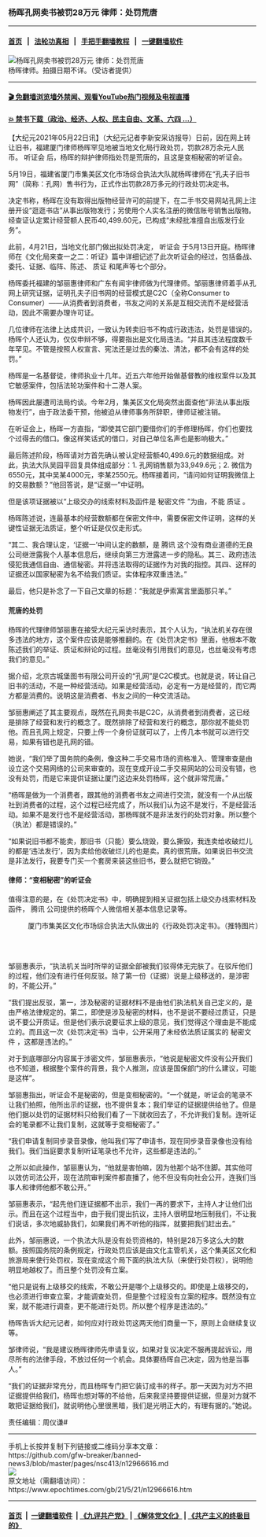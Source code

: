 ### 杨晖孔网卖书被罚28万元 律师：处罚荒唐
------------------------

#### [首页](https://github.com/gfw-breaker/banned-news3/blob/master/README.md) &nbsp;&nbsp;|&nbsp;&nbsp; [法轮功真相](https://github.com/begood0513/basic/blob/master/README.md)  &nbsp;&nbsp;|&nbsp;&nbsp; [手把手翻墙教程](https://github.com/gfw-breaker/guides/wiki)  &nbsp;&nbsp;|&nbsp;&nbsp; [一键翻墙软件](https://github.com/gfw-breaker/nogfw/blob/master/README.md)  



<div><img alt="杨晖孔网卖书被罚28万元 律师：处罚荒唐" class="attachment-djy_600_400 size-djy_600_400 wp-post-image" src="https://i.epochtimes.com/assets/uploads/2021/05/id12966620-yanghui0FotoJet-600x400.jpg"/>
<div class="caption">
 杨晖律师。拍摄日期不详。（受访者提供）
</div></div><hr/>

#### [ 🎬  免翻墙浏览墙外禁闻、观看YouTube热门视频及电视直播](https://github.com/gfw-breaker/HelloWorld)

#### [ 💥  禁书下载（政治、经济、人权、民主自由、文革、六四 ...）](https://github.com/gfw-breaker/books/blob/master/README.md)

<div><p>
 【大纪元2021年05月22日讯】（大纪元记者李新安采访报导）日前，因在网上转让旧书，福建厦门律师杨晖罕见地被当地文化局行政处罚，罚款28万余元人民币。
 <ok href="https://www.epochtimes.com/gb/tag/%E5%90%AC%E8%AF%81%E4%BC%9A.html">
  听证会
 </ok>
 后，杨晖的辩护律师指处罚是荒唐的，且这是变相秘密的听证会。
</p>
<p>
 5月19日，福建省厦门市集美区文化市场综合执法大队就杨晖律师在“孔夫子旧书网”（简称：孔网）售书行为，正式作出罚款28万多元的行政处罚决定书。
</p>
<p>
 决定书称，杨晖在没有取得出版物经营许可的前提下，在二手书交易网站孔网上注册开设“逛逛书店”从事出版物发行；另使用个人实名注册的微信账号销售出版物。经查证认定累计经营额人民币40,499.60元，已构成“未经批准擅自出版发行业务”。
</p>
<p>
 此前，4月21日，当地文化部门做出拟处罚决定，
 <ok href="https://www.epochtimes.com/gb/tag/%E5%90%AC%E8%AF%81%E4%BC%9A.html">
  听证会
 </ok>
 于5月13日开庭。杨晖律师在《文化局来查一之二：听证》篇中详细记述了此次听证会的经过，包括备战、委托、证据、临阵、陈述、
 <ok href="https://www.epochtimes.com/gb/tag/%E8%B4%A8%E8%AF%81.html">
  质证
 </ok>
 和尾声等七个部分。
</p>
<p>
 杨晖委托福建的邹丽惠律师和广东有闻宇律师做为代理律师。邹丽惠律师着手从孔网上研究证据，证明孔夫子旧书网的经营模式是C2C（全称Consumer to Consumer）——从消费者到消费者，书友之间的关系是互相交流而不是经营活动，因此不需要办理许可证。
</p>
<p>
 几位律师在法律上达成共识，一致认为转卖旧书不构成行政违法，处罚是错误的。杨晖个人还认为，仅仅申辩不够，得要指出是文化局违法。“并且其违法程度数千年罕见。不管是按照人权宣言、宪法还是过去的秦法、清法，都不会有这样的处罚。”
</p>
<p>
 杨晖是一名基督徒，律师执业十几年。近五六年他开始做基督教的维权案件以及其它敏感案件，包括法轮功案件和十二港人案。
</p>
<p>
 杨晖因此屡遭司法局约谈。今年2月，集美区文化局突然出面查他“非法从事出版物发行”，由于政法委干预，他被迫从律师事务所辞职，律师证被注销。
</p>
<p>
 在听证会上，杨晖一方直指，“即使其它部门要借你们的手修理杨晖，你们也要找个过得去的借口。像这样笑话式的借口，对自己单位名声也是影响极大。”
</p>
<p>
 最后陈述阶段，杨晖请对方首先确认被认定经营额40,499.6元的数据组成。对此，执法大队吴园平回复具体组成部分：1. 孔网销售额为33,949.6元；2. 微信为6550元，其中吴某4000元，李某2550元。杨晖接着问，“请问如何证明我微信上的交易数额？”他回答说，是“证据一”中证明。
</p>
<p>
 但是该项证据被以“上级交办的线索材料及函件是
 <ok href="https://www.epochtimes.com/gb/tag/%E7%A7%98%E5%AF%86%E6%96%87%E4%BB%B6.html">
  秘密文件
 </ok>
 ”为由，不能
 <ok href="https://www.epochtimes.com/gb/tag/%E8%B4%A8%E8%AF%81.html">
  质证
 </ok>
 。
</p>
<p>
 杨晖陈述说，连最基本的经营数额都在保密文件中，需要保密文件证明，这样的关键性证据无法质证，整个听证是仅仅走形式。
</p>
<p>
 “其二、我合理认定，‘证据一’中间认定的数额，是
 <ok href="https://www.epochtimes.com/gb/tag/%E8%85%BE%E8%AE%AF.html">
  腾讯
 </ok>
 这个没有商业道德的无良公司继泄露我个人基本信息后，继续向第三方泄露进一步的隐私。其三、政府违法侵犯我通信自由、通信秘密。并将违法取得的证据作为对我的指控。其四、这样的证据还以国家秘密为名不给我们质证。实体程序双重违法。”
</p>
<p>
 最后，他只是补念了一下自己文章的标题：“我就是伊索寓言里面那只羊。”
</p>
<h4>
 荒唐的处罚
</h4>
<p>
 杨晖的代理律师邹丽惠在接受大纪元采访时表示，其个人认为，“执法机关存在很多违法的地方，这个案件应该是能够推翻的。在《处罚决定书》里面，他根本不敢陈述我们的举证、质证和辩论的过程。丝毫没有引用我们的意见，也丝毫没有考虑我们的意见。”
</p>
<p>
 据介绍，北京古城堡图书有限公司开设的“孔网”是C2C模式。也就是说，转让自己旧书的活动，不是一种经营活动。如果是经营活动，必定有一方是经营的，而它两方都是消费的。说明这是消费者、书友之间的一种交流活动。
</p>
<p>
 邹丽惠阐述了其主要观点，既然在孔网卖书是C2C，从消费者到消费者，这已经是排除了经营和发行的概念了。既然排除了经营和发行的概念，那你就不能处罚他。而且孔网上规定，只要上传一个身份证就可以了，上传几本书就可以进行交易，如果有错也是孔网的错。
</p>
<p>
 她说，“我们举了国务院的条例，像这种二手交易市场的资格准入、管理审查是由设立这个交易网络的公司来审查的。现在变成开设二手交易网站的公司没有错，也没有处罚，而是它来提供证据让厦门这边来处罚杨晖，这个就非常荒唐。”
</p>
<p>
 “杨晖是做为一个消费者，跟其他的消费者书友之间进行交流，就没有一个从出版社到消费者的过程，这个过程已经完成了，所以我们认为这不是发行，不是经营活动。如果不是发行也不是经营活动，那杨晖就不是非法发行的处罚对象。所以整个（执法）都是错误的。”
</p>
<p>
 “如果说旧书都不能卖，那旧书（只能）要么烧毁，要么撕毁，我连卖给收破烂儿的都是‘违法发行’，因为卖给他收破烂儿的也是卖。真的很荒唐。如果说旧书交流是非法发行，我要专门买一个套房来装这些旧书，要么就把它销毁。”
</p>
<h4>
 律师：“变相秘密”的听证会
</h4>
<p>
 值得注意的是，在《处罚决定书》中，明确提到相关证据包括上级交办线索材料及函件，
 <ok href="https://www.epochtimes.com/gb/tag/%E8%85%BE%E8%AE%AF.html">
  腾讯
 </ok>
 公司提供的杨晖个人微信相关基本信息记录等。
</p>
<figure aria-describedby="caption-attachment-12966670" class="wp-caption aligncenter" id="attachment_12966670" style="width: 600px">
 <ok href="https://i.epochtimes.com/assets/uploads/2021/05/id12966670-IMG_4441.jpg" target="_blank">
  <img alt="" class="size-large wp-image-12966670" src="https://i.epochtimes.com/assets/uploads/2021/05/id12966670-IMG_4441-600x836.jpg"/>
 </ok>
 <br/><figcaption class="wp-caption-text" id="caption-attachment-12966670">
  厦门市集美区文化市场综合执法大队做出的《行政处罚决定书》。（推特图片）
 </figcaption><br/>
</figure><br/>
<p>
 邹丽惠表示，“执法机关当时所举的证据全部被我们驳得体无完肤了。在驳斥他们的过程，他们没有进行任何反驳。除了第一份（证据）说是上级移送的，是涉密的，不能公开。”
</p>
<p>
 “我们提出反驳，第一，涉及秘密的证据材料不是由他们执法机关自己定义的，是由严格法律规定的。第二，即使是涉及秘密的材料，也不是说不要经过质证，只是说不要公开质证。但是他们表示说要征求上级的意见，我们觉得这个理由是不能成立的。而且这一次《处罚决定书》当中，公开采用了未经依法质证属实的
 <ok href="https://www.epochtimes.com/gb/tag/%E7%A7%98%E5%AF%86%E6%96%87%E4%BB%B6.html">
  秘密文件
 </ok>
 ，这都是违法的。”
</p>
<p>
 对于到底哪部分内容属于涉密文件，邹丽惠表示，“他说是秘密文件没有公开我们也不知道，根据整个案件的背景，我个人推测，应该是国保部门的什么建议，可能是这样”。
</p>
<p>
 邹丽惠指出，听证会不是秘密的，但是变相秘密的。“一个就是，听证会的笔录不让我们拍照，他所出示的证据，也不提供复本；我们举证的证据提供给他了。但是他们据以处罚的证据材料只给我们看了一下就收回去了，不允许我们复制。连听证会的笔录都不让我们复制，这就等于变相秘密了。”
</p>
<p>
 “我们申请复制同步录音录像，他叫我们写了申请书，现在同步录音录像也没有给我们。我们当庭要求复制听证笔录也不允许，这些都是违法的。”
</p>
<p>
 之所以如此操作，邹丽惠认为，“他就是害怕嘛，因为他那个站不住脚。其实他可以效仿司法公开，现在法院审判案件都直播了，他不但没有向社会公开，连我们当事人和律师他都不敢公开。”
</p>
<p>
 邹丽惠表示，“起先他们连证据都不出示，我们一再的要求下，主持人才让他们出示。而且在这个过程当中，由于我们提出抗议，主持人很明显地压制我们，不让我们说话，多次地威胁我们，如果我们再不听他的指挥，就要把我们赶出去。”
</p>
<p>
 此外，邹丽惠说，一个执法大队是没有处罚资格的，特别是28万多这么大的数额。按照国务院的条例规定，行政处罚应该是由文化主管机关，这个集美区文化和旅游局来使行处罚权，现在变成这个局下面的执法大队（来使行处罚权），说明他明显地越权了。而且整个处罚没有立案。
</p>
<p>
 “他只是说有上级移交的线索，不敢公开是哪个上级移交的。即使是上级移交的，也必须进行审查立案，才能调查处罚，但是整个过程没有立案的程序。既然没有立案，就不能进行调查，更不能进行处罚。所以整个程序是违法的。”
</p>
<p>
 杨晖告诉大纪元记者，如何应对行政处罚这两天他们商量一下，原则上会继续复议等。
</p>
<p>
 邹律师说，“我是建议杨晖律师先申请复议，如果对复议决定不服再提起诉讼，用尽所有的法律手段，不放过任何一个机会。具体要杨晖自己决定，因为他是当事人。”
</p>
<p>
 “我们的证据非常充分，而且杨晖专门把它装订成书的样子。那一天因为对方不把证据提供给我们，杨晖也想对等的不给他，后来我坚持要提供证据，但是对方就不敢把证据给我们，就说明他心里很黑暗，我们是光明正大的，有理有据的。”她说。
</p>
<p>
 责任编辑：周仪谦#
</p>
</div>
<hr/>
手机上长按并复制下列链接或二维码分享本文章：<br/>
https://github.com/gfw-breaker/banned-news3/blob/master/pages/nsc413/n12966616.md <br/>
<a href='https://github.com/gfw-breaker/banned-news3/blob/master/pages/nsc413/n12966616.md'><img src='https://github.com/gfw-breaker/banned-news3/blob/master/pages/nsc413/n12966616.md.png'/></a> <br/>
原文地址（需翻墙访问）：https://www.epochtimes.com/gb/21/5/21/n12966616.htm


------------------------
#### [首页](https://github.com/gfw-breaker/banned-news3/blob/master/README.md) &nbsp;|&nbsp; [一键翻墙软件](https://github.com/gfw-breaker/nogfw/blob/master/README.md) &nbsp;| [《九评共产党》](https://github.com/gfw-breaker/9ping.md/blob/master/README.md#九评之一评共产党是什么) | [《解体党文化》](https://github.com/gfw-breaker/jtdwh.md/blob/master/README.md) | [《共产主义的终极目的》](https://github.com/gfw-breaker/gczydzjmd.md/blob/master/README.md)


<img src='http://gfw-breaker.win/banned-news3/pages/nsc413/n12966616.md' width='0px' height='0px'/>